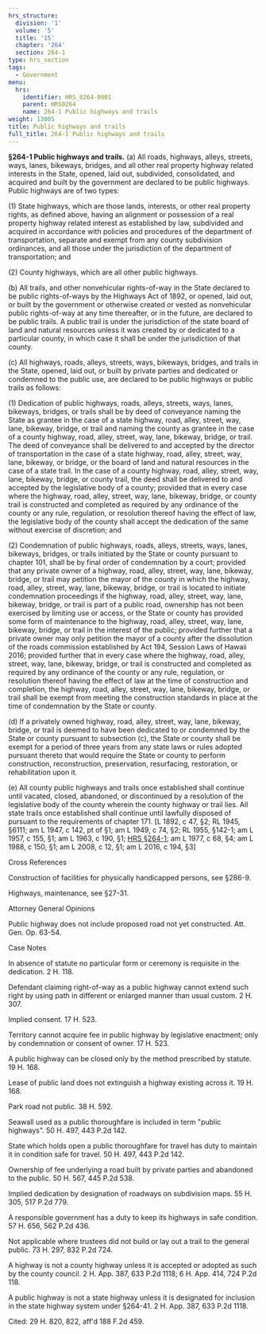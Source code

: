 ```yaml
---
hrs_structure:
  division: '1'
  volume: '5'
  title: '15'
  chapter: '264'
  section: 264-1
type: hrs_section
tags:
  - Government
menu:
  hrs:
    identifier: HRS_0264-0001
    parent: HRS0264
    name: 264-1 Public highways and trails
weight: 13005
title: Public highways and trails
full_title: 264-1 Public highways and trails
---
```

**§264-1 Public highways and trails.** (a) All roads, highways, alleys, streets, ways, lanes, bikeways, bridges, and all other real property highway related interests in the State, opened, laid out, subdivided, consolidated, and acquired and built by the government are declared to be public highways. Public highways are of two types:

(1) State highways, which are those lands, interests, or other real property rights, as defined above, having an alignment or possession of a real property highway related interest as established by law, subdivided and acquired in accordance with policies and procedures of the department of transportation, separate and exempt from any county subdivision ordinances, and all those under the jurisdiction of the department of transportation; and

(2) County highways, which are all other public highways.

(b) All trails, and other nonvehicular rights-of-way in the State declared to be public rights-of-ways by the Highways Act of 1892, or opened, laid out, or built by the government or otherwise created or vested as nonvehicular public rights-of-way at any time thereafter, or in the future, are declared to be public trails. A public trail is under the jurisdiction of the state board of land and natural resources unless it was created by or dedicated to a particular county, in which case it shall be under the jurisdiction of that county.

(c) All highways, roads, alleys, streets, ways, bikeways, bridges, and trails in the State, opened, laid out, or built by private parties and dedicated or condemned to the public use, are declared to be public highways or public trails as follows:

(1) Dedication of public highways, roads, alleys, streets, ways, lanes, bikeways, bridges, or trails shall be by deed of conveyance naming the State as grantee in the case of a state highway, road, alley, street, way, lane, bikeway, bridge, or trail and naming the county as grantee in the case of a county highway, road, alley, street, way, lane, bikeway, bridge, or trail. The deed of conveyance shall be delivered to and accepted by the director of transportation in the case of a state highway, road, alley, street, way, lane, bikeway, or bridge, or the board of land and natural resources in the case of a state trail. In the case of a county highway, road, alley, street, way, lane, bikeway, bridge, or county trail, the deed shall be delivered to and accepted by the legislative body of a county; provided that in every case where the highway, road, alley, street, way, lane, bikeway, bridge, or county trail is constructed and completed as required by any ordinance of the county or any rule, regulation, or resolution thereof having the effect of law, the legislative body of the county shall accept the dedication of the same without exercise of discretion; and

(2) Condemnation of public highways, roads, alleys, streets, ways, lanes, bikeways, bridges, or trails initiated by the State or county pursuant to chapter 101, shall be by final order of condemnation by a court; provided that any private owner of a highway, road, alley, street, way, lane, bikeway, bridge, or trail may petition the mayor of the county in which the highway, road, alley, street, way, lane, bikeway, bridge, or trail is located to initiate condemnation proceedings if the highway, road, alley, street, way, lane, bikeway, bridge, or trail is part of a public road, ownership has not been exercised by limiting use or access, or the State or county has provided some form of maintenance to the highway, road, alley, street, way, lane, bikeway, bridge, or trail in the interest of the public; provided further that a private owner may only petition the mayor of a county after the dissolution of the roads commission established by Act 194, Session Laws of Hawaii 2016; provided further that in every case where the highway, road, alley, street, way, lane, bikeway, bridge, or trail is constructed and completed as required by any ordinance of the county or any rule, regulation, or resolution thereof having the effect of law at the time of construction and completion, the highway, road, alley, street, way, lane, bikeway, bridge, or trail shall be exempt from meeting the construction standards in place at the time of condemnation by the State or county.

(d) If a privately owned highway, road, alley, street, way, lane, bikeway, bridge, or trail is deemed to have been dedicated to or condemned by the State or county pursuant to subsection (c), the State or county shall be exempt for a period of three years from any state laws or rules adopted pursuant thereto that would require the State or county to perform construction, reconstruction, preservation, resurfacing, restoration, or rehabilitation upon it.

(e) All county public highways and trails once established shall continue until vacated, closed, abandoned, or discontinued by a resolution of the legislative body of the county wherein the county highway or trail lies. All state trails once established shall continue until lawfully disposed of pursuant to the requirements of chapter 171\. [L 1892, c 47, §2; RL 1945, §6111; am L 1947, c 142, pt of §1; am L 1949, c 74, §2; RL 1955, §142-1; am L 1957, c 155, §1; am L 1963, c 190, §1; [HRS §264-1](/title-15/chapter-264/section-264-1/); am L 1977, c 68, §4; am L 1988, c 150, §1; am L 2008, c 12, §1; am L 2016, c 194, §3]

Cross References

Construction of facilities for physically handicapped persons, see §286-9.

Highways, maintenance, see §27-31.

Attorney General Opinions

Public highway does not include proposed road not yet constructed. Att. Gen. Op. 63-54.

Case Notes

In absence of statute no particular form or ceremony is requisite in the dedication. 2 H. 118.

Defendant claiming right-of-way as a public highway cannot extend such right by using path in different or enlarged manner than usual custom. 2 H. 307.

Implied consent. 17 H. 523.

Territory cannot acquire fee in public highway by legislative enactment; only by condemnation or consent of owner. 17 H. 523.

A public highway can be closed only by the method prescribed by statute. 19 H. 168.

Lease of public land does not extinguish a highway existing across it. 19 H. 168.

Park road not public. 38 H. 592.

Seawall used as a public thoroughfare is included in term "public highways". 50 H. 497, 443 P.2d 142.

State which holds open a public thoroughfare for travel has duty to maintain it in condition safe for travel. 50 H. 497, 443 P.2d 142.

Ownership of fee underlying a road built by private parties and abandoned to the public. 50 H. 567, 445 P.2d 538.

Implied dedication by designation of roadways on subdivision maps. 55 H. 305, 517 P.2d 779.

A responsible government has a duty to keep its highways in safe condition. 57 H. 656, 562 P.2d 436.

Not applicable where trustees did not build or lay out a trail to the general public. 73 H. 297, 832 P.2d 724.

A highway is not a county highway unless it is accepted or adopted as such by the county council. 2 H. App. 387, 633 P.2d 1118; 6 H. App. 414, 724 P.2d 118.

A public highway is not a state highway unless it is designated for inclusion in the state highway system under §264-41\. 2 H. App. 387, 633 P.2d 1118.

Cited: 29 H. 820, 822, aff'd 188 F.2d 459.